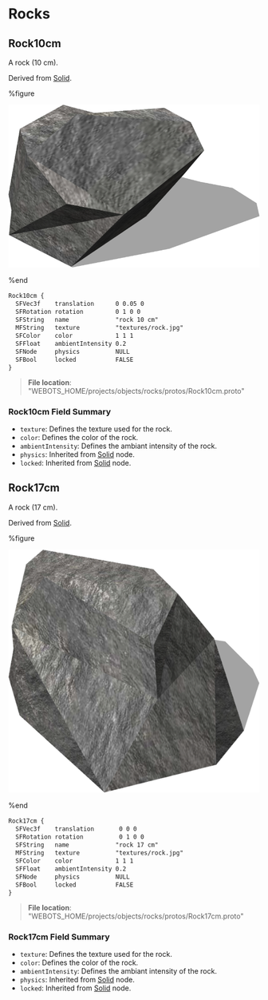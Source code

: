 # Rocks

## Rock10cm

A rock (10 cm).

Derived from [Solid](../reference/solid.md).

%figure

![Rock10cm](images/objects/rocks/Rock10cm/model.png)

%end

```
Rock10cm {
  SFVec3f    translation      0 0.05 0
  SFRotation rotation         0 1 0 0
  SFString   name             "rock 10 cm"
  MFString   texture          "textures/rock.jpg"
  SFColor    color            1 1 1
  SFFloat    ambientIntensity 0.2
  SFNode     physics          NULL
  SFBool     locked           FALSE
}
```

> **File location**: "WEBOTS\_HOME/projects/objects/rocks/protos/Rock10cm.proto"

### Rock10cm Field Summary

- `texture`: Defines the texture used for the rock.
- `color`: Defines the color of the rock.
- `ambientIntensity`: Defines the ambiant intensity of the rock.
- `physics`: Inherited from [Solid](../reference/solid.md) node.
- `locked`: Inherited from [Solid](../reference/solid.md) node.

## Rock17cm

A rock (17 cm).

Derived from [Solid](../reference/solid.md).

%figure

![Rock17cm](images/objects/rocks/Rock17cm/model.png)

%end

```
Rock17cm {
  SFVec3f    translation       0 0 0
  SFRotation rotation          0 1 0 0
  SFString   name             "rock 17 cm"
  MFString   texture          "textures/rock.jpg"
  SFColor    color            1 1 1
  SFFloat    ambientIntensity 0.2
  SFNode     physics          NULL
  SFBool     locked           FALSE
}
```

> **File location**: "WEBOTS\_HOME/projects/objects/rocks/protos/Rock17cm.proto"

### Rock17cm Field Summary

- `texture`: Defines the texture used for the rock.
- `color`: Defines the color of the rock.
- `ambientIntensity`: Defines the ambiant intensity of the rock.
- `physics`: Inherited from [Solid](../reference/solid.md) node.
- `locked`: Inherited from [Solid](../reference/solid.md) node.

